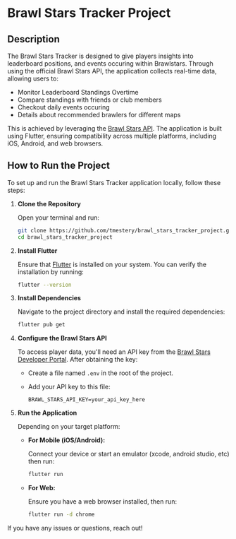 # Brawl Stars Tracker Project

## Description

The Brawl Stars Tracker is designed to give players insights into leaderboard positions, and events occuring within Brawlstars. Through using the official Brawl Stars API, the application collects real-time data, allowing users to:

- Monitor Leaderboard Standings Overtime
- Compare standings with friends or club members
- Checkout daily events occuring
- Details about recommended brawlers for different maps

This is achieved by leveraging the [Brawl Stars API](https://developer.brawlstars.com/).
The application is built using Flutter, ensuring compatibility across multiple platforms, including iOS, Android, and web browsers.

## How to Run the Project

To set up and run the Brawl Stars Tracker application locally, follow these steps:

1. **Clone the Repository**

   Open your terminal and run:

   ```bash
   git clone https://github.com/tmestery/brawl_stars_tracker_project.git
   cd brawl_stars_tracker_project
   ```

2. **Install Flutter**

   Ensure that [Flutter](https://flutter.dev/docs/get-started/install) is installed on your system. You can verify the installation by running:

   ```bash
   flutter --version
   ```

3. **Install Dependencies**

   Navigate to the project directory and install the required dependencies:

   ```bash
   flutter pub get
   ```

4. **Configure the Brawl Stars API**

   To access player data, you'll need an API key from the [Brawl Stars Developer Portal](https://developer.brawlstars.com/). After obtaining the key:

   - Create a file named `.env` in the root of the project.
   - Add your API key to this file:

     ```
     BRAWL_STARS_API_KEY=your_api_key_here
     ```

5. **Run the Application**

   Depending on your target platform:

   - **For Mobile (iOS/Android):**

     Connect your device or start an emulator (xcode, android studio, etc) then run:

     ```bash
     flutter run
     ```

   - **For Web:**

     Ensure you have a web browser installed, then run:

     ```bash
     flutter run -d chrome
     ```
     
If you have any issues or questions, reach out!
